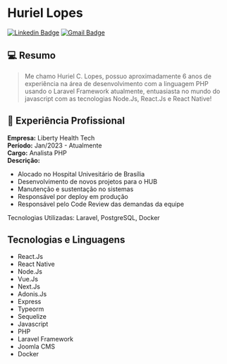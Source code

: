 # Huriel Lopes

[![Linkedin Badge](https://img.shields.io/badge/-Huriel%20Lopes-blue?style=flat-square&logo=Linkedin&logoColor=white&link=https://www.linkedin.com/in/huriellopes/)](https://www.linkedin.com/in/huriellopes/) 
[![Gmail Badge](https://img.shields.io/badge/-huriellopes1996@gmail.com-red?style=flat-square&logo=Gmail&logoColor=white&link=mailto:huriellopes1996@gmail.com)](mailto:huriellopes1996@gmail.com)

## 💻 Resumo

> Me chamo Huriel C. Lopes, possuo aproximadamente 6 anos de experiência na área de desenvolvimento com a linguagem PHP usando o Laravel Framework atualmente, entuasiasta no mundo do javascript com as tecnologias Node.Js, React.Js e React Native!

## 👔 Experiência Profissional

**Empresa:** Liberty Health Tech<br>
**Período:** Jan/2023 - Atualmente <br>
**Cargo:** Analista PHP <br>
**Descrição:** 
  - Alocado no Hospital Univesitário de Brasília
  - Desenvolvimento de novos projetos para o HUB
  - Manutenção e sustentação no sistemas
  - Responsável por deploy em produção
  - Responsável pelo Code Review das demandas da equipe

  Tecnologias Utilizadas: Laravel, PostgreSQL, Docker

## Tecnologias e Linguagens

- React.Js
- React Native
- Node.Js
- Vue.Js
- Next.Js
- Adonis.Js
- Express
- Typeorm
- Sequelize
- Javascript
- PHP
- Laravel Framework
- Joomla CMS
- Docker
